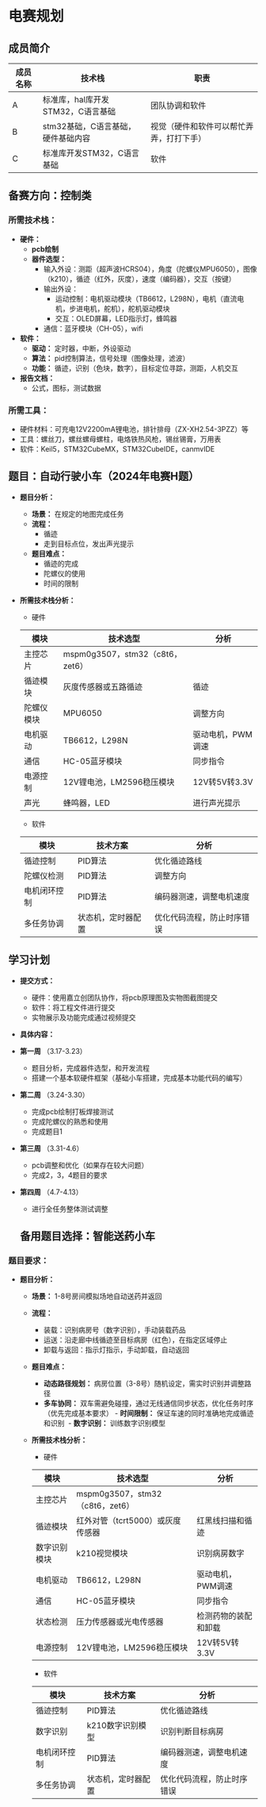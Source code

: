 # 电赛规划

## 成员简介
| 成员名称 | 技术栈 | 职责 |
| -------- | ---------| -------- |
| A | 标准库，hal库开发STM32，C语言基础 | 团队协调和软件 |
| B | stm32基础，C语言基础，硬件基础内容|视觉（硬件和软件可以帮忙弄弄，打打下手）|
| C | 标准库开发STM32，C语言基础 | 软件 |
## 备赛方向：控制类
### 所需技术栈：
- **硬件：**
  - **pcb绘制**
  - **器件选型：**
    - 输入外设：测距（超声波HCRS04），角度（陀螺仪MPU6050），图像（k210），循迹（红外，灰度），速度（编码器），交互（按键）
    - 输出外设：
      - 运动控制：电机驱动模块（TB6612，L298N），电机（直流电机，步进电机，舵机），舵机驱动模块
      - 交互：OLED屏幕，LED指示灯，蜂鸣器
    - 通信：蓝牙模块（CH-05），wifi
- **软件：**
  - **驱动：** 定时器，中断，外设驱动
  - **算法：** pid控制算法，信号处理（图像处理，滤波）
  - **功能：** 循迹，识别（色块，数字），目标定位寻踪，测距，人机交互
- **报告文档：**
  - 公式，图标，测试数据
### 所需工具：
- 硬件材料：可充电12V2200mA锂电池，排针排母（ZX-XH2.54-3PZZ）等
- 工具：螺丝刀，螺丝螺母螺柱，电烙铁热风枪，锡丝锡膏，万用表
- 软件：Keil5，STM32CubeMX，STM32CubeIDE，canmvIDE


## 题目：自动行驶小车（2024年电赛H题）
- **题目分析：**
  - **场景：** 在规定的地图完成任务
  - **流程：**
    - 循迹
    - 走到目标点位，发出声光提示
  - **题目难点：**
    - 循迹的完成
    - 陀螺仪的使用
    - 时间的限制
- **所需技术栈分析：**
    - 硬件
      
    | 模块 | 技术选型 | 分析 |
    |--------|--------|--------|
    | 主控芯片 | mspm0g3507，stm32（c8t6，zet6） |
    | 循迹模块 | 灰度传感器或五路循迹 | 循迹 |
    | 陀螺仪模块 | MPU6050 | 调整方向 |
    | 电机驱动 | TB6612，L298N | 驱动电机，PWM调速 |
    | 通信 | HC-05蓝牙模块 | 同步指令 |
    | 电源控制 | 12V锂电池，LM2596稳压模块 | 12V转5V转3.3V |
    |声光|蜂鸣器，LED|进行声光提示|

    - 软件
   

    | 模块 | 技术方案 | 分析 |
    |-------|--------|--------|
    | 循迹控制 | PID算法 | 优化循迹路线 |
    | 陀螺仪检测 | PID算法 | 调整方向 |
    | 电机闭环控制 | PID算法 | 编码器测速，调整电机速度 |
    | 多任务协调 | 状态机，定时器配置 | 优化代码流程，防止时序错误 |


## 学习计划
- **提交方式：**
  - 硬件：使用嘉立创团队协作，将pcb原理图及实物图截图提交
  - 软件：将工程文件进行提交
  - 实物展示及功能完成通过视频提交
- **具体内容：**
- **第一周** （3.17-3.23）
  - 题目分析，完成器件选型，和开发流程
  - 搭建一个基本软硬件框架（基础小车搭建，完成基本功能代码的编写）
- **第二周** （3.24-3.30）
  - 完成pcb绘制打板焊接测试
  - 完成陀螺仪的熟悉和使用
  - 完成题目1
- **第三周** （3.31-4.6）
  - pcb调整和优化（如果存在较大问题）
  - 完成2，3，4题目的要求
- **第四周** （4.7-4.13）
  - 进行全任务整体测试调整

  ## 备用题目选择：智能送药小车
### 题目要求：
- **题目分析：**
  - **场景：** 1-8号房间模拟场地自动送药并返回
  - **流程：**
    - 装载：识别病房号（数字识别），手动装载药品
    - 运送：沿走廊中线循迹至目标病房（红色），在指定区域停止
    - 卸载与返回：指示灯指示，手动卸载，自动返回
  - **题目难点：**
    - ​**动态路径规划：** 病房位置（3-8号）随机设定，需实时识别并调整路径
    - ​**多车协同：** 双车需避免碰撞，通过无线通信同步状态，优化任务时序（优先完成基本要求）
​    - **时间限制：** 保证车速的同时准确地完成循迹和识别
​    - **数字识别：** 训练数字识别模型
  - **所需技术栈分析：**
    - 硬件
   

    | 模块 | 技术选型 | 分析 |
    |--------|--------|--------|
    | 主控芯片 | mspm0g3507，stm32（c8t6，zet6） |
    | 循迹模块 | 红外对管（tcrt5000）或灰度传感器 | 红黑线扫描和循迹 |
    | 数字识别模块 | k210视觉模块 | 识别病房数字 |
    | 电机驱动 | TB6612，L298N | 驱动电机，PWM调速 |
    | 通信 | HC-05蓝牙模块 | 同步指令 |
    | 状态检测 | 压力传感器或光电传感器 | 检测药物的装配和卸载 |
    | 电源控制 | 12V锂电池，LM2596稳压模块 | 12V转5V转3.3V |

    - 软件
   

    | 模块 | 技术方案 | 分析 |
    |-------|--------|--------|
    | 循迹控制 | PID算法 | 优化循迹路线 |
    | 数字识别 | k210数字识别模型 | 识别判断目标病房 |
    | 电机闭环控制 | PID算法 | 编码器测速，调整电机速度 |
    | 多任务协调 | 状态机，定时器配置 | 优化代码流程，防止时序错误 |
